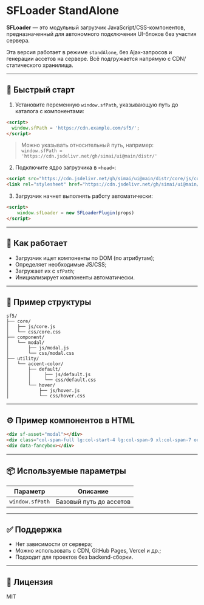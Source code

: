 # SFLoader StandAlone

**SFLoader** — это модульный загрузчик JavaScript/CSS-компонентов, предназначенный для автономного подключения UI-блоков без участия сервера.

Эта версия работает в режиме `standAlone`, без Ajax-запросов и генерации ассетов на сервере. Всё подгружается напрямую с CDN/статического хранилища.

---

## 🚀 Быстрый старт

1. Установите переменную `window.sfPath`, указывающую путь до каталога с компонентами:

```html
<script>
  window.sfPath = 'https://cdn.example.com/sf5/';
</script>
```

> Можно указывать относительный путь, например:  
> `window.sfPath = 'https://cdn.jsdelivr.net/gh/simai/ui@main/distr/'`

2. Подключите ядро загрузчика в `<head>`:

```html
<script src="https://cdn.jsdelivr.net/gh/simai/ui@main/distr/core/js/core.js"></script>
<link rel="stylesheet" href="https://cdn.jsdelivr.net/gh/simai/ui@main/distr/core/css/core.css" />
```

3. Загрузчик начнет выполнять работу автоматически:

```html
<script>
    window.sfLoader = new SFLoaderPlugin(props)
</script>
```

---

## 🧩 Как работает

- Загрузчик ищет компоненты по DOM (по атрибутам);
- Определяет необходимые JS/CSS;
- Загружает их с `sfPath`;
- Инициализирует компоненты автоматически.

---

## 📁 Пример структуры

```
sf5/
├── core/
│   ├── js/core.js
│   └── css/core.css
├── component/
│   └── modal/
│       ├── js/modal.js
│       └── css/modal.css
├── utility/
│   └── accent-color/
│       ├── default/
│       │     ├── js/default.js
│       │     └── css/default.css
│       └── hover/
│           ├── js/hover.js
│           └── css/hover.css
```

---

## ⚙️ Пример компонентов в HTML

```html
<div sf-asset="modal"></div>
<div class="col-span-full lg:col-start-4 lg:col-span-9 xl:col-span-7 order-first md:order-2 p-top-3 p-right-1 p-left-1 lg:p-left-3 lg:p-right-3 xl:p-right-4 xl:p-left-4 md:col-start-6 md:col-span-7"></div>
<div data-fancybox></div>
```

---

## 📦 Используемые параметры

| Параметр         | Описание                                |
|------------------|-------------------------------------------|
| `window.sfPath`  | Базовый путь до ассетов                  |

---

## ✅ Поддержка

- Нет зависимости от сервера;
- Можно использовать с CDN, GitHub Pages, Vercel и др.;
- Подходит для проектов без backend-сборки.

---

## 📜 Лицензия

MIT
